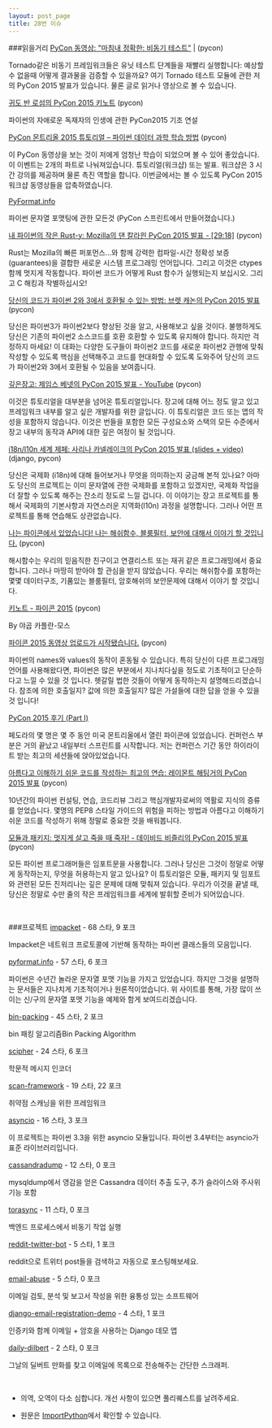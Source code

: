 ```yaml
---
layout: post_page
title: 28번 이슈
---
```


###읽을거리
<a href="http://feedproxy.google.com/~r/emptysquare/~3/DHsGy7A3DUs/" target="_blank">PyCon 동영상: "마침내 정확한: 비동기 테스트"</a> | (pycon)

Tornado같은 비동기 프레임워크들은 유닛 테스트 단계들을 재빨리 실행합니다: 예상할 수 없을때 어떻게 결과물을 검증할 수 있을까요? 여기 Tornado 테스트 모듈에 관한 저의 PyCon 2015 발표가 있습니다. 물론 글로 읽거나 영상으로 볼 수 있습니다.


<a href="https://youtu.be/G-uKNd5TSBw" target="_blank">귀도 반 로섬의 PyCon 2015 키노트</a> (pycon)

파이썬의 자애로운 독재자의 인생에 관한 PyCon2015 기조 연설


<a href="http://www.analyticsvidhya.com/blog/2015/04/pycon-montreal-2015-data-science-workshops/" target="_blank">PyCon 몬트리올 2015 튜토리얼 – 파이썬 데이터 과학 학습 방법</a> (pycon)

이 PyCon 동영상을 보는 것이 저에게 엄청난 학습이 되었으며 볼 수 있어 좋았습니다. 이 이벤트는 2개의 파트로 나눠져있습니다. 튜토리얼(워크샵) 또는 발표. 워크샵은 3 시간 강의를 제공하며 물론 촉진 역할을 합니다. 이번글에서는 볼 수 있도록 PyCon 2015 워크샵 동영상들을 압축하였습니다.


<a href="http://pyformat.info/" target="_blank">PyFormat.info</a>

파이썬 문자열 포맷팅에 관한 모든것 (PyCon 스프린트에서 만들어졌습니다.)


<a href="https://www.youtube.com/watch?v=3CwJ0MH-4MA" target="_blank">내 파이썬의 작은 Rust-y: Mozilla의 댄 칼라읜 PyCon 2015 발표 - [29:18]</a> (pycon)

Rust는 Mozilla의 빠른 퍼포먼스...와 함께 강력한 컴파일-시간 정확성 보증(guarantees)을 결합한 새로운 시스템 프로그래밍 언어입니다. 그리고 이것은 ctypes 함께 멋지게 작동합니다. 파이썬 코드가 어떻게 Rust 함수가 실행되는지 보십시오. 그리고 C 해킹과 작별하십시오!


<a href="http://www.reddit.com/r/Python/comments/32p4ef/brett_cannon_how_to_make_your_code_python_23/" target="_blank">당신의 코드가 파이썬 2와 3에서 호환될 수 있는 방법: 브렛 캐논의 PyCon 2015 발표</a> (pycon)

당신은 파이썬3가 파이썬2보다 향상된 것을 알고, 사용해보고 싶을 것이다. 불행하게도 당신은 기존의 파이썬2 소스코드를 호환 호환할 수 있도록 유지해야 합니다. 하지만 걱정하지 마세요! 이 대화는 다양한 도구들이 파이썬2 코드를 새로운 파이썬2 관행에 맞춰 작성할 수 있도록 핵심을 선택해주고 코드를 현대화할 수 있도록 도와주어 당신의 코드가 파이썬2와 3에서 호환될 수 있음을 보여줍니다.

<a href="https://www.youtube.com/watch?v=tkwZ1jG3XgA" target="_blank">깊은장고: 제임스 베넷의 PyCon 2015 발표 - YouTube</a> (pycon) 

이것은 튜토리얼을 대부분을 넘어온 튜토리얼입니다. 장고에 대해 어느 정도 알고 있고 프레임워크 내부를 알고 싶은 개발자를 위한 글입니다. 이 튜토리얼은 코드 또는 앱의 작성을 포함하지 않습니다. 이것은 번들을 포함한 모든 구성요소와 스택의 모든 수준에서 장고 내부의 동작과 API에 대한 깊은 여정이 될 것입니다.  

<a href="http://www.reddit.com/r/pyladies/comments/329uxs/world_domination_i18nl10n_a_pycon_15_talk_by/" target="_blank">i18n/l10n 세계 제페: 사리나 카넬레이크의 PyCon 2015 발표 (slides + video)</a> (django, pycon)

당신은 국제화 (i18n)에 대해 들어보거나 무엇을 의미하는지 궁금해 본적 있나요? 아마도 당신의 프로젝트는 이미 문자열에 관한 국제화를 포함하고 있겠지만, 국제화 작업을 더 잘할 수 있도록 해주는 잔소리 정도로 느낄 겁니다. 이 이야기는 장고 프로젝트를 통해서 국제화의 기본사항과 자연스러운 지역화(l10n) 과정을 설명합니다. 그러나 어떤 프로젝트를 통해 연습해도 상관없습니다. 

<a href="https://www.youtube.com/watch?v=IGwNQfjLTp0" target="_blank">나는 파이콘에서 있었습니다! 나는 해쉬함수, 블룸필터, 보안에 대해서 이야기 할 것입니다.</a> (pycon)

해시함수는 우리의 믿음직한 친구이고 연결리스트 또는 재귀 같은 프로그래밍에서 중요합니다. 그러나 마땅히 받아야 할 관심을 받지 않았습니다. 우리는 해쉬함수를 포함하는 몇몇 데이터구조, 기품있는 블룸필터, 암호해쉬의 보안문제에 대해서 이야기 할 것입니다.

<a href="https://www.youtube.com/attribution_link?a=_UzeuPDLeos&amp;u=%2Fwatch%3Fv%3DhIJdFxYlEKE%26feature%3Dshare" target="_blank">키노트 - 파이콘 2015</a> (pycon)

By 야곱 카플란-모스 


<a href="https://www.youtube.com/channel/UCgxzjK6GuOHVKR_08TT4hJQ" target="_blank">파이콘 2015 동영상 업로드가 시작됐습니다.</a> (pycon)

파이썬의 names와 values의 동작이 혼동될 수 있습니다. 특히 당신이 다른 프로그래밍 언어를 사용해왔다면, 파이썬은 많은 부분에서 지나치다싶을 정도로 기초적이고 단순하다고 느낄 수 있을 것 입니다. 헷갈릴 법한 것들이 어떻게 동작하는지 설명해드리겠습니다. 참조에 의한 호출일지? 값에 의한 호출일지? 많은 가설들에 대한 답을 얻을 수 있을 것 입니다!


<a href="http://threebean.org/blog/pycon-2015-part-i" target="_blank">PyCon 2015 후기 (Part I)</a>

페도라의 몇 명은 몇 주 동안 미국 몬트리올에서 열린 파이콘에 있었습니다. 컨퍼런스 부분은 거의 끝났고 내일부터 스프린트를 시작합니다. 저는 컨퍼런스 기간 동안 하이라이트 받는 최고의 세션들에 앉아있었습니다.

<a href="https://www.youtube.com/watch?v=wf-BqAjZb8M" target="_blank">아름다고 이해하기 쉬운 코드를 작성하는 최고의 연습: 레이몬트 해팅거의 PyCon 2015 발표</a> (pycon)

10년간의 파이썬 컨설팅, 연습, 코드리뷰 그리고 핵심개발자로써의 역활로 지식의 증류를 얻었습니다. 몇명의 PEP8 스타일 가이드의 위험을 피하는 방법과 아름다고 이해하기 쉬운 코드를 작성하기 위해 정말로 중요한 것을 배워봅니다.

<a href="http://www.reddit.com/r/Python/comments/32qhve/modules_and_packages_live_and_let_die_by_david/" href="_blank">모듈과 패키지: 멋지게 살고 죽을 때 죽자! - 데이비드 비즐리의 PyCon 2015 발표</a> (pycon)

모든 파이썬 프로그래머들은 임포트문을 사용합니다. 그러나 당신은 그것이 정말로 어떻게 동작하는지, 무엇을 허용하는지 알고 있나요? 이 튜토리얼은 모듈, 패키지 및 임포트와 관련된 모든 진저리나는 깊은 문제에 대해 맞춰져 있습니다.
우리가 이것을 끝낼 때, 당신은 정말로 수만 줄의 작은 프레임워크를 세계에 발휘할 준비가 되어있습니다.

<br />

###프로젝트
<a href="https://github.com/CoreSecurity/impacket" target="_blank">impacket</a> - 68 스타, 9 포크

Impacket은 네트워크 프로토콜에 기반해 동작하는 파이썬 클래스들의 모음입니다.


<a href="https://github.com/ulope/pyformat.info" target="_blank">pyformat.info</a> - 57 스타, 6 포크

파이썬은 수년간 놀라운 문자열 포맷 기능을 가지고 있었습니다. 하지만 그것을 설명하는 문서들은 지나치게 기초적이거나 원론적이었습니다. 위 사이트를 통해, 가장 많이 쓰이는 신/구의 문자열 포맷 기능을 예제와 함게 보여드리겠습니다.


<a href="https://github.com/towry/bin-packing" target="_blank">bin-packing</a> - 45 스타, 2 포크

bin 패킹 알고리즘Bin Packing Algorithm


<a href="https://github.com/strib/scipher" target="_blank">scipher</a> - 24 스타, 6 포크

학문적 메시지 인코더


<a href="https://github.com/OneSourceCat/scan-framework" target="_blank">scan-framework</a> - 19 스타, 22 포크

취약점 스캐닝을 위한 프레임워크


<a href="https://github.com/python/asyncio" target="_blank">asyncio</a> - 16 스타, 3 포크

이 프로젝트는 파이썬 3.3을 위한 asyncio 모듈입니다. 파이썬 3.4부터는 asyncio가 표준 라이브러리입니다.


<a href="https://github.com/gianlucaborello/cassandradump" target="_blank">cassandradump</a> - 12 스타, 0 포크

mysqldump에서 영감을 얻은 Cassandra 데이터 추출 도구, 추가 슬라이스와 주사위 기능 포함


<a href="https://github.com/ipconfiger/torasync" target="_blank">torasync</a> - 11 스타, 0 포크

백엔드 프로세스에서 비동기 작업 실행


<a href="https://github.com/rhiever/reddit-twitter-bot" target="_blank">reddit-twitter-bot</a> - 5 스타, 1 포크

reddit으로 트위터 post들을 검색하고 자동으로 포스팅해보세요.


<a href="https://github.com/CIRCL/email-abuse" target="_blank">email-abuse</a> - 5 스타, 0 포크

이메일 검토, 분석 및 보고서 작성을 위한 융통성 있는 소프트웨어


<a href="https://github.com/ottatiyarou/django-email-registration-demo" target="_blank">django-email-registration-demo</a> - 4 스타, 1 포크

인증키와 함께 이메일 + 암호을 사용하는 Django 데모 앱


<a href="https://github.com/paambaati/daily-dilbert" target="_blank">daily-dilbert</a> - 2 스타, 0 포크

그날의 딜버트 만화를 찾고 이메일에 목록으로 전송해주는 간단한 스크래퍼.

<br />

* 의역, 오역이 다소 심합니다. 개선 사항이 있으면 풀리퀘스트를 날려주세요.

* 원문은 <a href="http://importpython.com/newsletter/no/28/" target="_blank">ImportPython</a>에서 확인할 수 있습니다.
